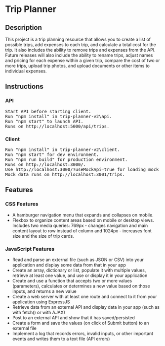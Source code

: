 # Trip Planner
## Description
This project is a trip planning resource that allows you to create a list of possible trips, add expenses to each trip, and calculate a total cost for the trip. It also includes the ability to remove trips and expenses from the API. Future releases will also include the ability to rename trips, adjust names and pricing for each expense within a given trip, compare the cost of two or more trips, upload trip photos, and upload documents or other items to individual expenses.

## Instructions
### API
<pre>
Start API before starting client.
Run "npm install" in trip-planner-v2\api.
Run "npm start" to launch API.
Runs on http://localhost:5000/api/trips.
</pre>

### Client
<pre>
Run "npm install" in trip-planner-v2\client.
Run "npm start" for dev environment.
Run "npm run build" for production environment.
Runs on http://localhost:3000/.
Use http://localhost:3000/?useMockApi=true for loading mock data.
Mock data runs on http://localhost:3001/trips.
</pre>

## Features
### CSS Features
- A hamburger navigation menu that expands and collapses on mobile.
- Flexbox to organize content areas based on mobile or desktop views. Includes two media queries: 769px - changes navigation and main content layout to row instead of column and 1024px - increases font size and the size of trip cards.

### JavaScript Features
- Read and parse an external file (such as JSON or CSV) into your application and display some data from that in your app
- Create an array, dictionary or list, populate it with multiple values, retrieve at least one value, and use or display it in your application
- Create and use a function that accepts two or more values (parameters), calculates or determines a new value based on those inputs, and returns a new value
- Create a web server with at least one route and connect to it from your application using ExpressJS
- Retrieve data from an external API and display data in your app (such as with fetch() or with AJAX)
- Post to an external API and show that it has saved/persisted
- Create a form and save the values (on click of Submit button) to an external file
- Implement a log that records errors, invalid inputs, or other important events and writes them to a text file (API errors)
